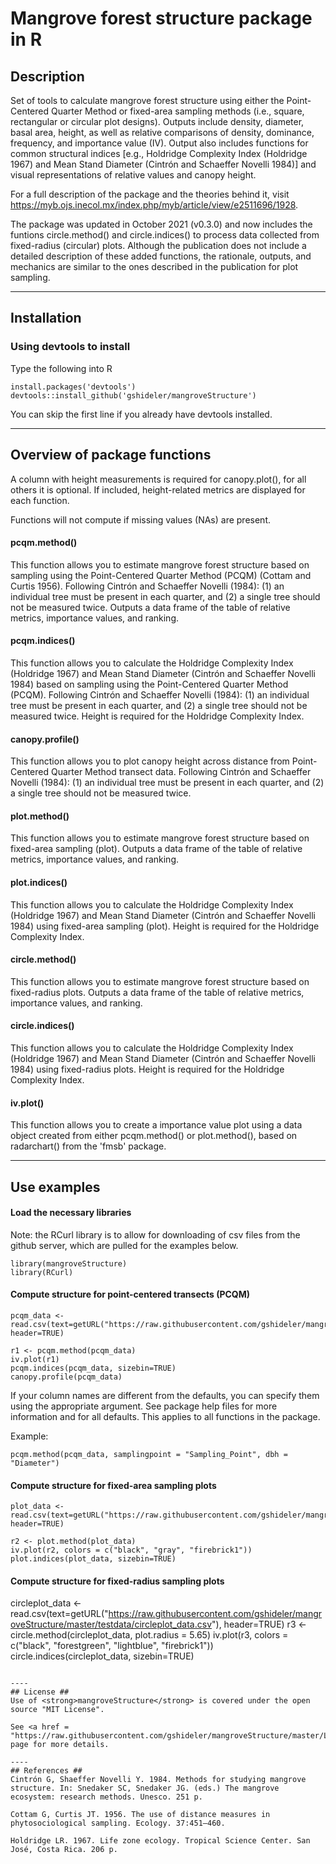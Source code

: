 # Mangrove forest structure package in R #

## Description ##
Set of tools to calculate mangrove forest structure using either the Point-Centered Quarter Method or fixed-area sampling methods (i.e., square, rectangular or circular plot designs). Outputs include density, diameter, basal area, height, as well as relative comparisons of density, dominance, frequency, and importance value (IV). Output also includes functions for common structural indices [e.g., Holdridge Complexity Index (Holdridge 1967) and Mean Stand Diameter (Cintrón and Schaeffer Novelli 1984)] and visual representations of relative values and canopy height.

For a full description of the package and the theories behind it, visit https://myb.ojs.inecol.mx/index.php/myb/article/view/e2511696/1928.

The package was updated in October 2021 (v0.3.0) and now includes the funtions circle.method() and circle.indices() to process data collected from fixed-radius (circular) plots.  Although the publication does not include a detailed description of these added functions, the rationale, outputs, and mechanics are similar to the ones described in the publication for plot sampling.

----
## Installation ##

### Using devtools to install ###
Type the following into R
```
install.packages('devtools')
devtools::install_github('gshideler/mangroveStructure')
```
You can skip the first line if you already have devtools installed.

----

## Overview of package functions ##
A column with height measurements is required for canopy.plot(), for all others it is optional. If included, height-related metrics are displayed for each function.

Functions will not compute if missing values (NAs) are present. 

#### pcqm.method() ####
This function allows you to estimate mangrove forest structure based on sampling using the Point-Centered Quarter Method (PCQM) (Cottam and Curtis 1956). Following Cintrón and Schaeffer Novelli (1984): (1) an individual tree must be present in each quarter, and (2) a single tree should not be measured twice. Outputs a data frame of the table of relative metrics, importance values, and ranking.

#### pcqm.indices() ####
This function allows you to calculate the Holdridge Complexity Index (Holdridge 1967) and Mean Stand Diameter (Cintrón and Schaeffer Novelli 1984) based on sampling using the Point-Centered Quarter Method (PCQM). Following Cintrón and Schaeffer Novelli (1984): (1) an individual tree must be present in each quarter, and (2) a single tree should not be measured twice. Height is required for the Holdridge Complexity Index.

#### canopy.profile() ####
This function allows you to plot canopy height across distance from Point-Centered Quarter Method transect data. Following Cintrón and Schaeffer Novelli (1984): (1) an individual tree must be present in each quarter, and (2) a single tree should not be measured twice.

#### plot.method() ####
This function allows you to estimate mangrove forest structure based on fixed-area sampling (plot). Outputs a data frame of the table of relative metrics, importance values, and ranking.

#### plot.indices() ####
This function allows you to calculate the Holdridge Complexity Index (Holdridge 1967) and Mean Stand Diameter (Cintrón and Schaeffer Novelli 1984) using fixed-area sampling (plot). Height is required for the Holdridge Complexity Index.

#### circle.method() ####
This function allows you to estimate mangrove forest structure based on fixed-radius plots. Outputs a data frame of the table of relative metrics, importance values, and ranking.

#### circle.indices() ####
This function allows you to calculate the Holdridge Complexity Index (Holdridge 1967) and Mean Stand Diameter (Cintrón and Schaeffer Novelli 1984) using fixed-radius plots. Height is required for the Holdridge Complexity Index.

#### iv.plot() ####
This function allows you to create a importance value plot using a data object created from either pcqm.method() or plot.method(), based on radarchart() from the 'fmsb' package.

----

## Use examples ##
#### Load the necessary libraries ####
Note: the RCurl library is to allow for downloading of csv files from the github server, which are pulled for the examples below.
```
library(mangroveStructure)
library(RCurl)
```
#### Compute structure for point-centered transects (PCQM) ####
```
pcqm_data <- read.csv(text=getURL("https://raw.githubusercontent.com/gshideler/mangroveStructure/master/testdata/pcqm_data.csv"), header=TRUE)
 
r1 <- pcqm.method(pcqm_data)
iv.plot(r1)
pcqm.indices(pcqm_data, sizebin=TRUE)
canopy.profile(pcqm_data)
```
If your column names are different from the defaults, you can specify them using the appropriate argument. See package help files for more information and for all defaults. This applies to all functions in the package.

Example:
```
pcqm.method(pcqm_data, samplingpoint = "Sampling_Point", dbh = "Diameter")

```
#### Compute structure for fixed-area sampling plots ####
```
plot_data <- read.csv(text=getURL("https://raw.githubusercontent.com/gshideler/mangroveStructure/master/testdata/plot_data.csv"), header=TRUE)

r2 <- plot.method(plot_data)
iv.plot(r2, colors = c("black", "gray", "firebrick1"))
plot.indices(plot_data, sizebin=TRUE)
```

#### Compute structure for fixed-radius sampling plots #### 

circleplot_data <- read.csv(text=getURL("https://raw.githubusercontent.com/gshideler/mangroveStructure/master/testdata/circleplot_data.csv"), header=TRUE)
r3 <- circle.method(circleplot_data, plot.radius = 5.65)
iv.plot(r3, colors = c("black", "forestgreen", "lightblue", "firebrick1"))
circle.indices(circleplot_data, sizebin=TRUE)
```

----
## License ##
Use of <strong>mangroveStructure</strong> is covered under the open source "MIT License".

See <a href = "https://raw.githubusercontent.com/gshideler/mangroveStructure/master/LICENSE">License</a> page for more details.

----
## References ##
Cintrón G, Shaeffer Novelli Y. 1984. Methods for studying mangrove structure. In: Snedaker SC, Snedaker JG. (eds.) The mangrove ecosystem: research methods. Unesco. 251 p.

Cottam G, Curtis JT. 1956. The use of distance measures in phytosociological sampling. Ecology. 37:451–460.

Holdridge LR. 1967. Life zone ecology. Tropical Science Center. San José, Costa Rica. 206 p.
